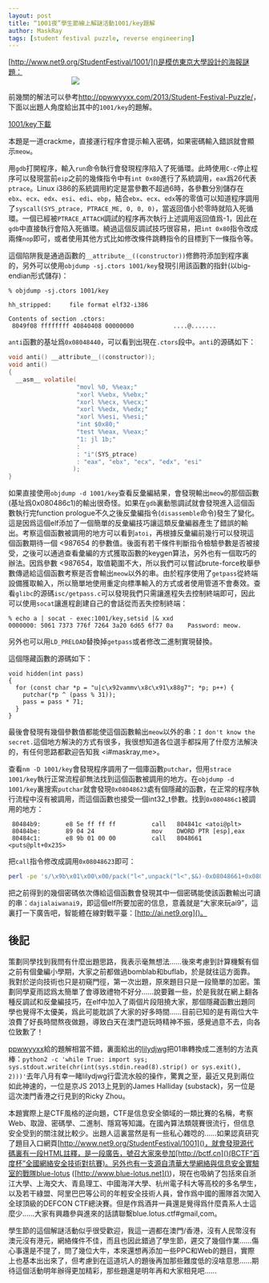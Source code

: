 ```yaml
---
layout: post
title: “1001夜”學生節線上解謎活動1001/key題解
author: MaskRay
tags: [student festival puzzle, reverse engineering]
---
```


[http://www.net9.org/StudentFestival/1001/]()是模仿東京大學設計的海報謎題：
[<img src='http://www.net9.org/StudentFestival/1001/OnlinePoster.jpg' style='display:block;margin:auto;max-width: 50%;'/>](http://www.net9.org/StudentFestival/1001/)

前幾關的解法可以參考<http://ppwwyyxx.com/2013/Student-Festival-Puzzle/>，下面以出題人角度給出其中的`1001/key`的題解。

[1001/key下載](/static/2013-12-23-student-festival-1001-puzzle-elf/key)

本題是一道crackme，直接運行程序會提示輸入密碼，如果密碼輸入錯誤就會顯示`meow`。

<!-- more -->

用`gdb`打開程序，輸入`run`命令執行會發現程序陷入了死循環。此時使用`C-c`停止程序可以發現當前`eip`之前的幾條指令中有`int 0x80`進行了系統調用，`eax`爲26代表`ptrace`。Linux i386的系統調用約定是當參數不超過6時，各參數分別儲存在`ebx`、`ecx`、`edx`、`esi`、`edi`、`ebp`，結合`ebx`、`ecx`、`edx`等的零值可以知道程序調用了`syscall(SYS_ptrace, PTRACE_ME, 0, 0, 0)`，當返回值小於零時就陷入死循環。一個已經被`PTRACE_ATTACH`調試的程序再次執行上述調用返回值爲-1，因此在`gdb`中直接執行會陷入死循環。繞過這個反調試技巧很容易，把`int 0x80`指令改成兩條`nop`即可，或者使用其他方式比如修改條件跳轉指令的目標到下一條指令等。

這個陷阱我是通過函數的`__attribute__((constructor))`修飾符添加到程序裏的，另外可以使用`objdump -sj.ctors 1001/key`發現引用該函數的指針(以big-endian形式儲存)：

```
% objdump -sj.ctors 1001/key

hh_stripped:     file format elf32-i386

Contents of section .ctors:
 8049f08 ffffffff 40840408 00000000           ....@.......
```

`anti`函數的基址爲`0x08048440`，可以看到出現在`.ctors`段中。`anti`的源碼如下：

```c
void anti() __attribute__((constructor));
void anti()
{
  __asm__ volatile(
                   "movl %0, %%eax;"
                   "xorl %%ebx, %%ebx;"
                   "xorl %%ecx, %%ecx;"
                   "xorl %%edx, %%edx;"
                   "xorl %%esi, %%esi;"
                   "int $0x80;"
                   "test %%eax, %%eax;"
                   "1: jl 1b;"
                   :
                   : "i"(SYS_ptrace)
                   : "eax", "ebx", "ecx", "edx", "esi"
                  );
}
```

如果直接使用`objdump -d 1001/key`查看反彙編結果，會發現輸出`meow`的那個函數(基址爲0x080486c1)的輸出很奇怪。如果在`gdb`裏動態調試就會發現進入這個函數執行完function prologue不久之後反彙編指令(`disassemble`命令)發生了變化。這是因爲這個elf添加了一個簡單的反彙編技巧讓這類反彙編器產生了錯誤的輸出。考察這個函數被調用的地方可以看到`atoi`，再根據反彙編前幾行可以發現這個函數期待一個 <987654 的參數值。後面有若干條件判斷指令檢驗參數是否被接受，之後可以通過查看彙編的方式獲取函數的keygen算法，另外也有一個取巧的辦法。因爲參數 <987654，取值範圍不大，所以我們可以嘗試brute-force枚舉參數傳遞給這個函數考察是否會輸出`meow`以外的串。由於程序使用了`getpass`從終端設備獲取輸入，所以簡單地使用重定向標準輸入的方式或者使用管道不會奏效。查看`glibc`的源碼`isc/getpass.c`可以發現我們只需讓進程失去控制終端即可，因此可以使用`socat`讓進程創建自己的會話從而丟失控制終端：

```
% echo a | socat - exec:1001/key,setsid |& xxd
0000000: 5061 7373 776f 7264 3a20 6d65 6f77 0a    Password: meow.
```

另外也可以用`LD_PRELOAD`替換掉`getpass`或者修改二進制實現替換。

這個隱藏函數的源碼如下：

```
void hidden(int pass)
{
  for (const char *p = "u|c\x92vammv\x8c\x91\x88g7"; *p; p++) {
    putchar(*p ^ (pass % 31));
    pass = pass * 71;
  }
}
```

最後會發現有幾個參數值都能使這個函數輸出`meow`以外的串：`I don't know the secret.`這個地方解決的方式有很多，我很想知道各位選手都採用了什麼方法解決的，有任何思路都歡迎告知我 <i#maskray,me>。

查看`nm -D 1001/key`會發現程序調用了一個庫函數`putchar`，但用`strace 1001/key`執行正常流程卻無法找到這個函數被調用的地方。在`objdump -d 1001/key`裏搜索`putchar`就會發現`0x08048623`處有個隱藏的函數，在正常的程序執行流程中沒有被調用，而這個函數也接受一個int32_t參數。找到`0x080486c1`被調用的地方：

```
 80484b9:       e8 5e ff ff ff          call   804841c <atoi@plt>
 80484be:       89 04 24                mov    DWORD PTR [esp],eax
 80484c1:       e8 9b 01 00 00          call   8048661 <puts@plt+0x235>
```

把`call`指令修改成調用`0x08048623`即可：

```bash
perl -pe 's/\x9b\x01\x00\x00/pack("l<",unpack("l<",$&)-0x08048661+0x08048623)/ge' 1001/key2 > 1001/key3
```

把之前得到的幾個密碼依次傳給這個函數會發現其中一個密碼能使該函數輸出可讀的串：`dajialaiwanai9`，即這個elf所要加密的信息，意義就是“大家來玩ai9”，這裏打一下廣告吧，智能體在線對戰平臺：[http://ai.net9.org]()。

## 後記

策劃同學找到我問有什麼出題思路，我表示毫無想法……後來考慮到計算機繫有個之前有個彙編小學期，大家之前都做過bomblab和buflab，於是就往這方面靠。我對於逆向技術也只是初窺門徑，第一次出題，原來題目只是一段簡單的加密。策劃同學夏雨認爲太簡單了會導致禮物不好分……說要難一些，於是我就在網上翻各種反調試和反彙編技巧，在elf中加入了兩個片段阻撓大家，那個隱藏函數出題同學也覺得不太優美，爲此可能耽誤了大家的好多時間……目前已知的是有兩位大牛浪費了好長時間熬夜做題，導致白天在澳門遊玩時精神不振，感覺過意不去，向各位致歉了！

[ppwwyyxx](http://ppwwyyxx.com)給的題解相當不錯，裏面給出的[lilydjwg](http://lilydjwg.is-programmer.com)把01串轉換成二進制的方法真棒：```python2 -c 'while True: import sys; sys.stdout.write(chr(int(sys.stdin.read(8).strip() or sys.exit(), 2)))'```去年八月有幸一睹lilydjwg行雲流水般的操作，驚異之至，最近又見到兩位如此神速的，一位是京JS 2013上見到的James Halliday (substack)，另一位是這次澳門香港之行見到的Ricky Zhou。

本題實際上是CTF風格的逆向題，CTF是信息安全領域的一類比賽的名稱，考察Web、取證、密碼學、二進制、隱寫等知識。在國內算法類競賽很流行，但信息安全受到的關注就比較少。出題人這裏當然是有一些私心雜唸的……如果認真研究了題目入口網頁[http://www.net9.org/StudentFestival/1001]()，就會發現源代碼裏有一段HTML註釋，是一段廣告，號召大家來參加[http://bctf.cn]()(BCTF“百度杯”全國網絡安全技術對抗賽)。另外也有一支源自清華大學網絡與信息安全實驗室的戰隊blue-lotus ([http://www.blue-lotus.net]())，現在也吸納了包括來自浙江大學、上海交大、青島理工、中國海洋大學、杭州電子科大等高校的多名學生，以及若干綠盟、阿里巴巴等公司的年輕安全技術人員，曾作爲中國的團隊首次闖入全球頂級的DEFCON CTF總決賽。但是作爲酒井一員還是覺得爲什麼貴系人士這麼少……大家有興趣參與進來的話請聯繫blue.lotus.ctf#gmail,com。

學生節的這個解謎活動似乎很受歡迎，我這一週都在澳門/香港，沒有人民幣沒有澳元沒有港元，網絡條件不佳，而且也因此錯過了學生節，遲交了幾個作業……傷心事還是不提了，問了幾位大牛，本來還想再添加一些PPC和Web的題目，實際上也基本出出來了，但考慮到在這道坑人的題後再加那些難度低的沒啥意思……期待這個活動明年辦得更加精彩，那些題還是明年再和大家相見吧……
